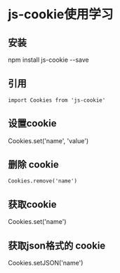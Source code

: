 # js-cookie使用学习

## 安装
   npm install js-cookie --save

## 引用
    import Cookies from 'js-cookie'
## 设置cookie
   Cookies.set('name', 'value')

## 删除 cookie
    Cookies.remove('name')

## 获取cookie
 Cookies.set('name')

## 获取json格式的 cookie

 Cookies.setJSON('name')